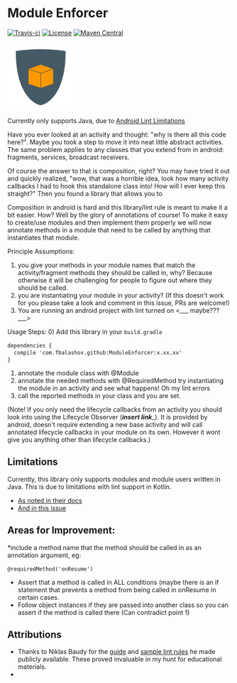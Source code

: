 # Module Enforcer
[![Travis-ci](https://api.travis-ci.org/Fbalashov/ModuleEnforcer.svg)]((https://travis-ci.org/Fbalashov/ModuleEnforcer))
[![License](http://img.shields.io/:license-apache-blue.svg)](http://www.apache.org/licenses/LICENSE-2.0.html)
[![Maven Central](https://maven-badges.herokuapp.com/maven-central/com.github.fbalashov/ModuleEnforcer/badge.svg)](https://maven-badges.herokuapp.com/maven-central/com.github.fbalashov/ModuleEnforcer)

<img src="moduleEnforcer.png" alt="Module Enforcer Logo" width=150px height=150px/>

Currently only supports Java, due to [Android Lint Limitations](#Limitations)

Have you ever looked at an activity and thought: "why is there all this code here?". Maybe you took a step to
move it into neat little abstract activities.
The same problem applies to any classes that you extend from in android: fragments, services, broadcast receivers.

Of course the answer to that is composition, right?
You may have tried it out and quickly realized, "wow, that was a horrible idea, look how many activity
callbacks I had to hook this standalone class into! How will I ever keep this straight?" Then you found a
library that allows you to

Composition in android is hard and this library/lint rule is meant to make it a bit easier. How? Well by the
glory of annotations of course! To make it easy to create/use modules and then implement them properly we will
now annotate methods in a module that need to be called by anything that instantiates that module.

Principle Assumptions:
1) you give your methods in your module names that match the activity/fragment methods they should be called in,
why? Because otherwise it will be challenging for people to figure out where they should be called.
2) you are instantiating your module in your activity? (If this doesn't work for you please take a look and
comment in this issue, PRs are welcome!)
3) You are running an android project with lint turned on <___ maybe???___>

Usage Steps:
0) Add this library in your `build.gradle`
```
dependencies {
  compile 'com.fbalashov.github:ModuleEnforcer:x.xx.xx'
}
```
1) annotate the module class with @Module
2) annotate the needed methods with @RequiredMethod
try instantiating the module in an activity and see what happens! Oh my lint errors
3) call the reported methods in your class and you are set.

(Note! If you only need the lifecycle callbacks from an activity you should look into using the
Lifecycle Observer (___insert link____). It is provided by android, doesn't require extending a new base
activity and will call annotated lifecycle callbacks in your module on its own.
However it wont give you anything other than lifecycle callbacks.)

## Limitations
Currently, this library only supports modules and module users written in Java.
This is due to limitations with lint support in Kotlin.
* [As noted in their docs](https://developer.android.com/studio/preview/kotlin-issues.html)
* [And in this issue](https://youtrack.jetbrains.com/issue/KT-7729)

## Areas for Improvement:
*include a method name that the method should be called in as an annotation argument, eg:
```
@requiredMethod('onResume')
```
* Assert that a method is called in ALL conditions (maybe there is an if statement that prevents a method from being called in onResume in certain cases.
* Follow object instances if they are passed into another class so you can assert if the method is called there (Can contradict point 1)

## Attributions
* Thanks to Niklas Baudy for the [guide](https://medium.com/@vanniktech/writing-your-first-lint-check-39ad0e90b9e6)
and [sample lint rules](https://github.com/vanniktech/lint-rules/) he made publicly available.
These proved invaluable in my hunt for educational materials.
*

